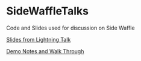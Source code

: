 SideWaffleTalks
===============

Code and Slides used for discussion on Side Waffle

[Slides from Lightning Talk](http://digitaldrummerj.github.io/SideWaffleTalks/#/)

[Demo Notes and Walk Through](Notes.md)
